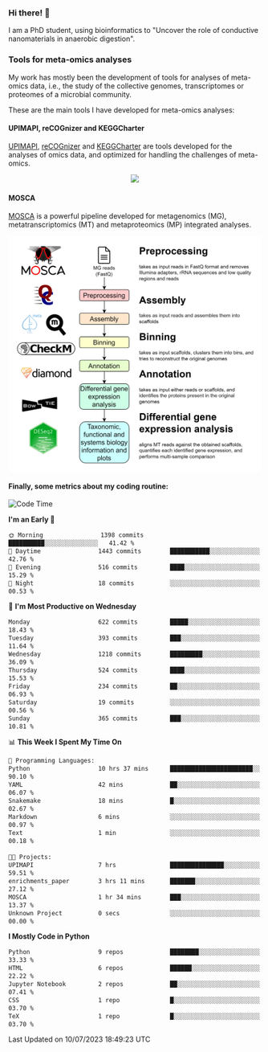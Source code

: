 ### Hi there! 👋

I am a PhD student, using bioinformatics to "Uncover the role of conductive nanomaterials in anaerobic digestion".

### Tools for meta-omics analyses

My work has mostly been the development of tools for analyses of meta-omics data, i.e., the study of the collective genomes, transcriptomes or proteomes of a microbial community.

These are the main tools I have developed for meta-omics analyses:

#### UPIMAPI, reCOGnizer and KEGGCharter

[UPIMAPI](https://github.com/iquasere/UPIMAPI), [reCOGnizer](https://github.com/iquasere/reCOGnizer) and [KEGGCharter](https://github.com/iquasere/KEGGCharter) are tools developed for the analyses of omics data, and optimized for handling the challenges of meta-omics.

<p align="center">
    <img src="assets/annotation_paper.png">
</p>

#### MOSCA

[MOSCA](https://github.com/iquasere/MOSCA) is a powerful pipeline developed for metagenomics (MG), metatranscriptomics (MT) and metaproteomics (MP) integrated analyses.

<p align="center">
    <img src="assets/mosca_workflow.png" align="center" width="700">
</p>


#### Finally, some metrics about my coding routine:

<!--START_SECTION:waka-->
![Code Time](http://img.shields.io/badge/Code%20Time-612%20hrs%2051%20mins-blue)

**I'm an Early 🐤** 

```text
🌞 Morning                1398 commits        ██████████░░░░░░░░░░░░░░░   41.42 % 
🌆 Daytime                1443 commits        ███████████░░░░░░░░░░░░░░   42.76 % 
🌃 Evening                516 commits         ████░░░░░░░░░░░░░░░░░░░░░   15.29 % 
🌙 Night                  18 commits          ░░░░░░░░░░░░░░░░░░░░░░░░░   00.53 % 
```
📅 **I'm Most Productive on Wednesday** 

```text
Monday                   622 commits         █████░░░░░░░░░░░░░░░░░░░░   18.43 % 
Tuesday                  393 commits         ███░░░░░░░░░░░░░░░░░░░░░░   11.64 % 
Wednesday                1218 commits        █████████░░░░░░░░░░░░░░░░   36.09 % 
Thursday                 524 commits         ████░░░░░░░░░░░░░░░░░░░░░   15.53 % 
Friday                   234 commits         ██░░░░░░░░░░░░░░░░░░░░░░░   06.93 % 
Saturday                 19 commits          ░░░░░░░░░░░░░░░░░░░░░░░░░   00.56 % 
Sunday                   365 commits         ███░░░░░░░░░░░░░░░░░░░░░░   10.81 % 
```


📊 **This Week I Spent My Time On** 

```text
💬 Programming Languages: 
Python                   10 hrs 37 mins      ███████████████████████░░   90.10 % 
YAML                     42 mins             ██░░░░░░░░░░░░░░░░░░░░░░░   06.07 % 
Snakemake                18 mins             █░░░░░░░░░░░░░░░░░░░░░░░░   02.67 % 
Markdown                 6 mins              ░░░░░░░░░░░░░░░░░░░░░░░░░   00.97 % 
Text                     1 min               ░░░░░░░░░░░░░░░░░░░░░░░░░   00.18 % 

🐱‍💻 Projects: 
UPIMAPI                  7 hrs               ███████████████░░░░░░░░░░   59.51 % 
enrichments_paper        3 hrs 11 mins       ███████░░░░░░░░░░░░░░░░░░   27.12 % 
MOSCA                    1 hr 34 mins        ███░░░░░░░░░░░░░░░░░░░░░░   13.37 % 
Unknown Project          0 secs              ░░░░░░░░░░░░░░░░░░░░░░░░░   00.00 % 
```

**I Mostly Code in Python** 

```text
Python                   9 repos             ████████░░░░░░░░░░░░░░░░░   33.33 % 
HTML                     6 repos             ██████░░░░░░░░░░░░░░░░░░░   22.22 % 
Jupyter Notebook         2 repos             ██░░░░░░░░░░░░░░░░░░░░░░░   07.41 % 
CSS                      1 repo              █░░░░░░░░░░░░░░░░░░░░░░░░   03.70 % 
TeX                      1 repo              █░░░░░░░░░░░░░░░░░░░░░░░░   03.70 % 
```




 Last Updated on 10/07/2023 18:49:23 UTC
<!--END_SECTION:waka-->
